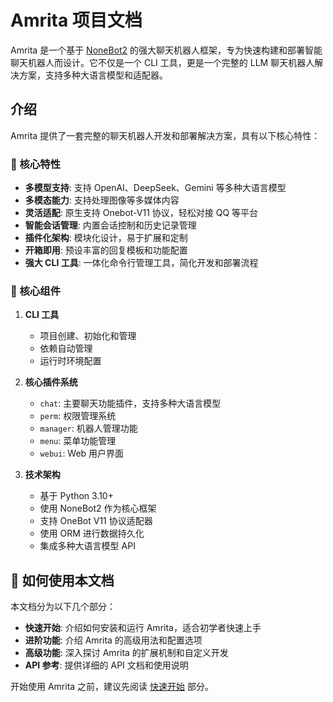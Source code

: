 # Amrita 项目文档

Amrita 是一个基于 [NoneBot2](https://nonebot.dev/) 的强大聊天机器人框架，专为快速构建和部署智能聊天机器人而设计。它不仅是一个 CLI 工具，更是一个完整的 LLM 聊天机器人解决方案，支持多种大语言模型和适配器。

## 介绍

Amrita 提供了一套完整的聊天机器人开发和部署解决方案，具有以下核心特性：

### 🌟 核心特性

- **多模型支持**: 支持 OpenAI、DeepSeek、Gemini 等多种大语言模型
- **多模态能力**: 支持处理图像等多媒体内容
- **灵活适配**: 原生支持 Onebot-V11 协议，轻松对接 QQ 等平台
- **智能会话管理**: 内置会话控制和历史记录管理
- **插件化架构**: 模块化设计，易于扩展和定制
- **开箱即用**: 预设丰富的回复模板和功能配置
- **强大 CLI 工具**: 一体化命令行管理工具，简化开发和部署流程

### 🧩 核心组件

1. **CLI 工具**

   - 项目创建、初始化和管理
   - 依赖自动管理
   - 运行时环境配置

2. **核心插件系统**

   - `chat`: 主要聊天功能插件，支持多种大语言模型
   - `perm`: 权限管理系统
   - `manager`: 机器人管理功能
   - `menu`: 菜单功能管理
   - `webui`: Web 用户界面

3. **技术架构**
   - 基于 Python 3.10+
   - 使用 NoneBot2 作为核心框架
   - 支持 OneBot V11 协议适配器
   - 使用 ORM 进行数据持久化
   - 集成多种大语言模型 API

## 📖 如何使用本文档

本文档分为以下几个部分：

- **快速开始**: 介绍如何安装和运行 Amrita，适合初学者快速上手
- **进阶功能**: 介绍 Amrita 的高级用法和配置选项
- **高级功能**: 深入探讨 Amrita 的扩展机制和自定义开发
- **API 参考**: 提供详细的 API 文档和使用说明

开始使用 Amrita 之前，建议先阅读 [快速开始](./quick-start) 部分。
